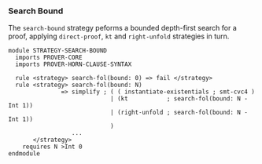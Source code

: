 ### Search Bound

The `search-bound` strategy peforms a bounded depth-first search for a proof, applying
`direct-proof`, `kt` and `right-unfold` strategies in turn.

```k
module STRATEGY-SEARCH-BOUND
  imports PROVER-CORE
  imports PROVER-HORN-CLAUSE-SYNTAX

  rule <strategy> search-fol(bound: 0) => fail </strategy>
  rule <strategy> search-fol(bound: N)
               => simplify ; ( ( instantiate-existentials ; smt-cvc4 )
                             | (kt           ; search-fol(bound: N -Int 1))
                             | (right-unfold ; search-fol(bound: N -Int 1))
                             )
                  ...
       </strategy>
    requires N >Int 0
endmodule
```

